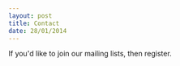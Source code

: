 ```yaml
---
layout: post
title: Contact
date: 28/01/2014
---
```


If you'd like to join our mailing lists, then register.

